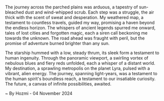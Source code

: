 
The journey across the parched plains was arduous, a tapestry of sun-bleached dust and wind-whipped scrub. Each step was a struggle, the air thick with the scent of sweat and desperation.  My weathered map, a testament to countless travels, guided my way, promising a haven beyond the endless horizon.  The whispers of ancient legends spurred me onward, tales of lost cities and forgotten magic, each a siren call beckoning me towards the unknown.  The road ahead was fraught with peril, but the promise of adventure burned brighter than any sun.

The starship hummed with a low, steady thrum, its sleek form a testament to human ingenuity.  Through the panoramic viewport, a swirling vortex of nebulous blues and fiery reds unfolded, each a whisper of a distant world.  My destination, a sprawling metropolis on the planet Lyra, pulsed with a vibrant, alien energy. The journey, spanning light-years, was a testament to the human spirit's boundless reach, a testament to our insatiable curiosity.  The future, a canvas of infinite possibilities, awaited. 

~ By Hozmi - 04 November 2024
